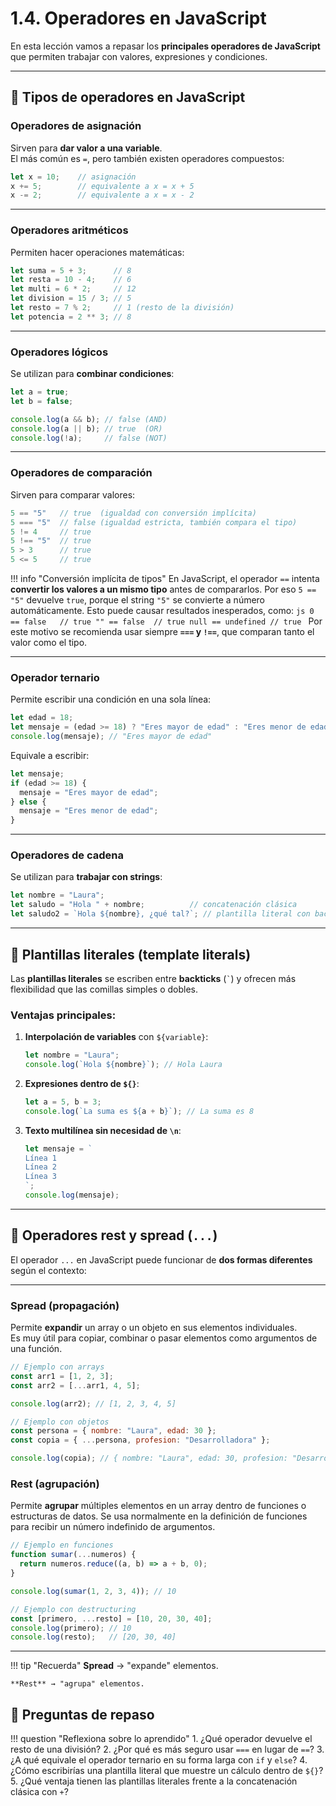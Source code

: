 # 1.4. Operadores en JavaScript

En esta lección vamos a repasar los **principales operadores de JavaScript** que permiten trabajar con valores, expresiones y condiciones.  

---

## 📌 Tipos de operadores en JavaScript

### Operadores de asignación
Sirven para **dar valor a una variable**.  
El más común es `=`, pero también existen operadores compuestos:

```js
let x = 10;    // asignación
x += 5;        // equivalente a x = x + 5
x -= 2;        // equivalente a x = x - 2
````

---

### Operadores aritméticos

Permiten hacer operaciones matemáticas:

```js
let suma = 5 + 3;      // 8
let resta = 10 - 4;    // 6
let multi = 6 * 2;     // 12
let division = 15 / 3; // 5
let resto = 7 % 2;     // 1 (resto de la división)
let potencia = 2 ** 3; // 8
```

---

### Operadores lógicos

Se utilizan para **combinar condiciones**:

```js
let a = true;
let b = false;

console.log(a && b); // false (AND)
console.log(a || b); // true  (OR)
console.log(!a);     // false (NOT)
```

---

### Operadores de comparación

Sirven para comparar valores:

```js
5 == "5"   // true  (igualdad con conversión implícita)
5 === "5"  // false (igualdad estricta, también compara el tipo)
5 != 4     // true
5 !== "5"  // true
5 > 3      // true
5 <= 5     // true
```

!!! info "Conversión implícita de tipos"
    En JavaScript, el operador `==` intenta **convertir los valores a un mismo tipo** antes de compararlos.
    Por eso `5 == "5"` devuelve `true`, porque el string `"5"` se convierte a número automáticamente.
    Esto puede causar resultados inesperados, como:
    ```js
        0 == false   // true
        "" == false  // true
        null == undefined // true
        ```
    Por este motivo se recomienda usar siempre **`===` y `!==`**, que comparan tanto el valor como el tipo.

---

### Operador ternario

Permite escribir una condición en una sola línea:

```js
let edad = 18;
let mensaje = (edad >= 18) ? "Eres mayor de edad" : "Eres menor de edad";
console.log(mensaje); // "Eres mayor de edad"
```

Equivale a escribir:

```js
let mensaje;
if (edad >= 18) {
  mensaje = "Eres mayor de edad";
} else {
  mensaje = "Eres menor de edad";
}
```

---

### Operadores de cadena

Se utilizan para **trabajar con strings**:

```js
let nombre = "Laura";
let saludo = "Hola " + nombre;          // concatenación clásica
let saludo2 = `Hola ${nombre}, ¿qué tal?`; // plantilla literal con backticks
```

---

## 📌 Plantillas literales (template literals)

Las **plantillas literales** se escriben entre **backticks** (`` ` ``) y ofrecen más flexibilidad que las comillas simples o dobles.

### Ventajas principales:

1. **Interpolación de variables** con `${variable}`:

   ```js
   let nombre = "Laura";
   console.log(`Hola ${nombre}`); // Hola Laura
   ```

2. **Expresiones dentro de `${}`**:

   ```js
   let a = 5, b = 3;
   console.log(`La suma es ${a + b}`); // La suma es 8
   ```

3. **Texto multilínea sin necesidad de `\n`**:

   ```js
   let mensaje = `
   Línea 1
   Línea 2
   Línea 3
   `;
   console.log(mensaje);
   ```

---

## 📌 Operadores rest y spread (`...`)

El operador `...` en JavaScript puede funcionar de **dos formas diferentes** según el contexto:

---

### Spread (propagación)
Permite **expandir** un array o un objeto en sus elementos individuales.  
Es muy útil para copiar, combinar o pasar elementos como argumentos de una función.

```js
// Ejemplo con arrays
const arr1 = [1, 2, 3];
const arr2 = [...arr1, 4, 5];

console.log(arr2); // [1, 2, 3, 4, 5]

// Ejemplo con objetos
const persona = { nombre: "Laura", edad: 30 };
const copia = { ...persona, profesion: "Desarrolladora" };

console.log(copia); // { nombre: "Laura", edad: 30, profesion: "Desarrolladora" }

```

### Rest (agrupación)

Permite **agrupar** múltiples elementos en un array dentro de funciones o estructuras de datos.
Se usa normalmente en la definición de funciones para recibir un número indefinido de argumentos.

```js
// Ejemplo en funciones
function sumar(...numeros) {
  return numeros.reduce((a, b) => a + b, 0);
}

console.log(sumar(1, 2, 3, 4)); // 10

// Ejemplo con destructuring
const [primero, ...resto] = [10, 20, 30, 40];
console.log(primero); // 10
console.log(resto);   // [20, 30, 40]
```

---

!!! tip "Recuerda"
    **Spread** → "expande" elementos.

    **Rest** → "agrupa" elementos.

## 📝 Preguntas de repaso

!!! question "Reflexiona sobre lo aprendido"
    1. ¿Qué operador devuelve el resto de una división?
    2. ¿Por qué es más seguro usar `===` en lugar de `==`?
    3. ¿A qué equivale el operador ternario en su forma larga con `if` y `else`?
    4. ¿Cómo escribirías una plantilla literal que muestre un cálculo dentro de `${}`?
    5. ¿Qué ventaja tienen las plantillas literales frente a la concatenación clásica con `+`?